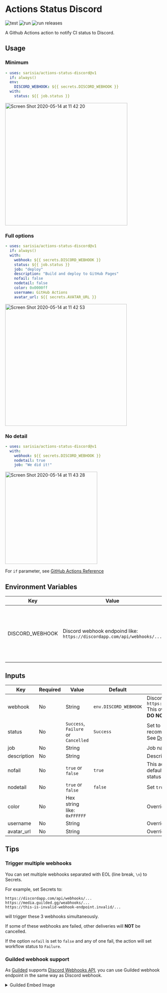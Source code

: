 # Actions Status Discord

![test](https://github.com/sarisia/actions-status-discord/workflows/test/badge.svg)
![run](https://github.com/sarisia/actions-status-discord/workflows/run/badge.svg)
![run releases](https://github.com/sarisia/actions-status-discord/workflows/run%20releases/badge.svg)

A Github Actions action to notify CI status to Discord.

## Usage

### Minimum

```yaml
- uses: sarisia/actions-status-discord@v1
  if: always()
  env:
    DISCORD_WEBHOOK: ${{ secrets.DISCORD_WEBHOOK }}
  with:
    status: ${{ job.status }}
```

<img width="393" alt="Screen Shot 2020-05-14 at 11 42 20" src="https://user-images.githubusercontent.com/33576079/81886730-651b8b80-95d8-11ea-923d-b1a896b4a9a0.png">

### Full options

```yaml
- uses: sarisia/actions-status-discord@v1
  if: always()
  with:
    webhook: ${{ secrets.DISCORD_WEBHOOK }}
    status: ${{ job.status }}
    job: "deploy"
    description: "Build and deploy to GitHub Pages"
    nofail: false
    nodetail: false
    color: 0x0000ff
    username: GitHub Actions
    avatar_url: ${{ secrets.AVATAR_URL }}
```

<img width="391" alt="Screen Shot 2020-05-14 at 11 42 53" src="https://user-images.githubusercontent.com/33576079/81886733-677de580-95d8-11ea-831c-dba1698757ec.png">

### No detail

```yaml
- uses: sarisia/actions-status-discord@v1
  with:
    webhook: ${{ secrets.DISCORD_WEBHOOK }}
    nodetail: true
    job: "We did it!"
```

<img width="296" alt="Screen Shot 2020-05-14 at 11 43 28" src="https://user-images.githubusercontent.com/33576079/81886735-69e03f80-95d8-11ea-8828-fa10dda8afd1.png">

For `if` parameter, see
[GitHub Actions Reference](https://help.github.com/en/actions/reference/context-and-expression-syntax-for-github-actions#job-status-check-functions)

## Environment Variables

| Key | Value | Description |
| - | - | - |
| DISCORD_WEBHOOK | Discord webhook endpoind like:<br>`https://discordapp.com/api/webhooks/...` | You can provide webhook via inputs either.<br>**DO NOT APPEND [`/github` SUFFIX](https://discord.com/developers/docs/resources/webhook#execute-githubcompatible-webhook)!**

## Inputs

| Key | Required | Value | Default | Description |
| - | - | - | - | - |
| webhook | No | String | `env.DISCORD_WEBHOOK` | Discord webhook endpoind like:<br>`https://discordapp.com/api/webhooks/...`<br>This overrides `env.DISCORD_WEBHOOK`.<br>**DO NOT APPEND [`/github` SUFFIX](https://discord.com/developers/docs/resources/webhook#execute-githubcompatible-webhook)!** |
| status | No | `Success`, `Failure` or `Cancelled` | `Success` | Set to `${{ job.status }}` is recommended.<br>See [Document for `job` context](https://help.github.com/en/actions/reference/context-and-expression-syntax-for-github-actions#job-context) |
| job | No | String | | Job name included in message title |
| description | No | String | | Description included in message |
| nofail | No | `true` or `false` | `true` | This action won't make workflow failed by default. If set to `false`, this action will set status failed when failed to notify. |
| nodetail | No | `true` or `false` | `false` | Set `true` to suppress detailed fields |
| color | No | Hex string like: `0xFFFFFF` | | Overrides Discord embed color |
| username | No | String | | Overrides Discord webhook username |
| avatar_url | No | String | | Overrides Discord webhook avatar url |

## Tips

### Trigger multiple webhooks

You can set multiple webhooks separated with EOL (line break, `\n`) to Secrets.

For example, set Secrets to:
```
https://discordapp.com/api/webhooks/...
https://media.guilded.gg/weabhooks/...
https://this-is-invalid-webhook-endpoint.invalid/...
```
will trigger these 3 webhooks simultaneously.

If some of these webhooks are failed, other deliveries will **NOT** be cancelled.

If the option `nofail` is set to `false` and any of one fail, the action will set
workflow status to `Failure`.

### Guilded webhook support

As [Guilded](https://guilded.gg) supports [Discord Webhooks API](https://discord.com/developers/docs/resources/webhook#execute-webhook),
you can use Guilded webhook endpoint in the same way as Discord webhook.

<details>
<summary>Guilded Embed Image</summary>

<img width="431" alt="Screen Shot 2020-05-14 at 11 44 21" src="https://user-images.githubusercontent.com/33576079/81886777-841a1d80-95d8-11ea-9878-c3c10ab6f21b.png">

</details>
